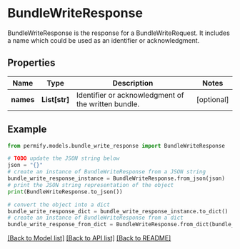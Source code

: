 # BundleWriteResponse

BundleWriteResponse is the response for a BundleWriteRequest. It includes a name which could be used as an identifier or acknowledgment.

## Properties

Name | Type | Description | Notes
------------ | ------------- | ------------- | -------------
**names** | **List[str]** | Identifier or acknowledgment of the written bundle. | [optional] 

## Example

```python
from permify.models.bundle_write_response import BundleWriteResponse

# TODO update the JSON string below
json = "{}"
# create an instance of BundleWriteResponse from a JSON string
bundle_write_response_instance = BundleWriteResponse.from_json(json)
# print the JSON string representation of the object
print(BundleWriteResponse.to_json())

# convert the object into a dict
bundle_write_response_dict = bundle_write_response_instance.to_dict()
# create an instance of BundleWriteResponse from a dict
bundle_write_response_from_dict = BundleWriteResponse.from_dict(bundle_write_response_dict)
```
[[Back to Model list]](../README.md#documentation-for-models) [[Back to API list]](../README.md#documentation-for-api-endpoints) [[Back to README]](../README.md)


